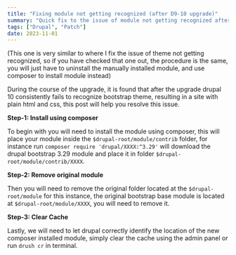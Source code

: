 ```yaml
---
title: "Fixing module not getting recognized (after D9-10 upgrade)"
summary: "Quick fix to the issue of module not getting recognized after upgrading from drupal-9 to drupal-10"
tags: ["Drupal", "Patch"]
date: 2023-11-01
---
```


(This one is very similar to where I fix the issue of theme not getting recognized, so if you have checked that one out, the procedure is the same, you will just have to uninstall the manually installed module, and use composer to install module instead)

During the course of the upgrade, it is found that after the upgrade drupal 10 consistently fails to recognize bootstrap theme, resulting in a site with plain html and css, this post will help you resolve this issue.

**Step-1: Install using composer**

To begin with you will need to install the module using composer, this will place your module inside the `$drupal-root/module/contrib` folder, for instance run `composer require 'drupal/XXXX:^3.29'` will download the drupal bootstrap 3.29 module and place it in folder `$drupal-root/module/contrib/XXXX`.

**Step-2: Remove original module**

Then you will need to remove the original folder located at the `$drupal-root/module` for this instance, the original bootstrap base module is located at `$drupal-root/module/XXXX`, you will need to remove it.

**Step-3: Clear Cache**

Lastly, we will need to let drupal correctly identify the location of the new composer installed module, simply clear the cache using the admin panel or run `drush cr` in terminal.

